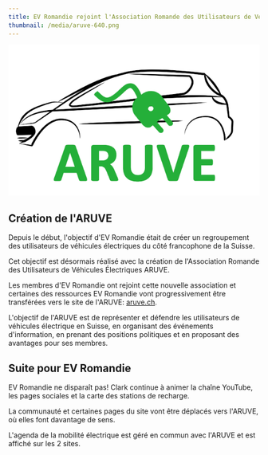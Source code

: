 ```yaml
---
title: EV Romandie rejoint l'Association Romande des Utilisateurs de Véhicules Électriques
thumbnail: /media/aruve-640.png
---
```


![Logo ARUVE](/media/aruve-640.png)

## Création de l'ARUVE

Depuis le début, l'objectif d'EV Romandie était de créer un regroupement des utilisateurs de véhicules électriques du côté francophone de la Suisse.

Cet objectif est désormais réalisé avec la création de l'Association Romande des Utilisateurs de Véhicules Électriques ARUVE.

Les membres d'EV Romandie ont rejoint cette nouvelle association et certaines des ressources EV Romandie vont progressivement être transférées vers le site de l'ARUVE: [aruve.ch](https://www.aruve.ch/).

L'objectif de l'ARUVE est de représenter et défendre les utilisateurs de véhicules électrique en Suisse, en organisant des événements d'information, en prenant des positions politiques et en proposant des avantages pour ses membres.

## Suite pour EV Romandie

EV Romandie ne disparaît pas! Clark continue à animer la chaîne YouTube, les pages sociales et la carte des stations de recharge.

La communauté et certaines pages du site vont être déplacés vers l'ARUVE, où elles font davantage de sens.

L'agenda de la mobilité électrique est géré en commun avec l'ARUVE et est affiché sur les 2 sites.
